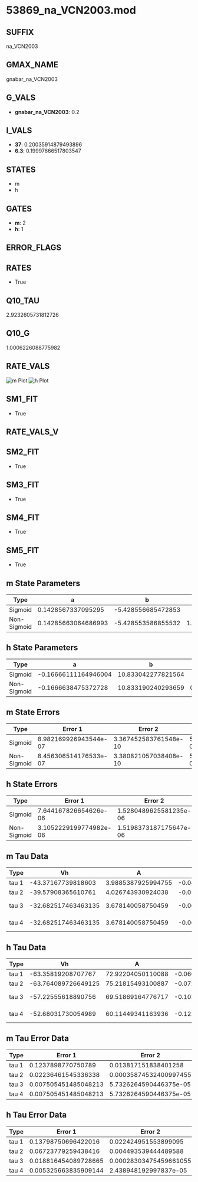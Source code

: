 # 53869_na_VCN2003.mod

## SUFFIX

na_VCN2003

## GMAX_NAME

gnabar_na_VCN2003

## G_VALS

- **gnabar_na_VCN2003**: 0.2

## I_VALS

- **37**: 0.20035914879493896
- **6.3**: 0.19997666517803547

## STATES

- m
- h

## GATES

- **m**: 2
- **h**: 1

## ERROR_FLAGS


## RATES

- True

## Q10_TAU

2.9232605731812726

## Q10_G

1.0006226088775982

## RATE_VALS

![m Plot](/Users/pbozelos/Dropbox/icg-Chai-Panos/supermodels/output_markdown_files/Na/53869_na_VCN2003.mod/images/m.png)
![h Plot](/Users/pbozelos/Dropbox/icg-Chai-Panos/supermodels/output_markdown_files/Na/53869_na_VCN2003.mod/images/h.png)

## SM1_FIT

- True

## RATE_VALS_V

## SM2_FIT

- True

## SM3_FIT

- True

## SM4_FIT

- True

## SM5_FIT

- True

## m State Parameters

| Type | a | b | c | d |
| --- | --- | --- | --- | --- |
| Sigmoid | 0.1428567337095295 | -5.428556685472853 |
| Non-Sigmoid | 0.14285663064686993 | -5.428553586855532 | 1.0000003183364778 | -2.960208497724733e-07 |

## h State Parameters

| Type | a | b | c | d |
| --- | --- | --- | --- | --- |
| Sigmoid | -0.16666111164946004 | 10.833042277821564 |
| Non-Sigmoid | -0.1666638475372728 | 10.833190240293659 | 0.9999895287424277 | -1.9170767111253755e-07 |

## m State Errors

| Type | Error 1 | Error 2 | Error 3 |
| --- | --- | --- | --- |
| Sigmoid | 8.982169926943544e-07 | 3.367452583761548e-10 | 5.313037542656496e-07 |
| Non-Sigmoid | 8.456306514176533e-07 | 3.380821057038408e-10 | 5.001984414396285e-07 |

## h State Errors

| Type | Error 1 | Error 2 | Error 3 |
| --- | --- | --- | --- |
| Sigmoid | 7.644167826654626e-06 | 1.5280489625581235e-06 | 6.612964988641966e-06 |
| Non-Sigmoid | 3.1052229199774982e-06 | 1.5198373187175647e-06 | 2.6863264801875152e-06 |

## m Tau Data

| Type | Vh | A | b1 | b2 | c1 | c2 | d1 | d2 | e1 | e2 |
| --- | --- | --- | --- | --- | --- | --- | --- | --- | --- | --- |
| tau 1 | -43.37167739818603 | 3.9885387925994755 | -0.04154786787921857 | -0.039712279029538056 |
| tau 2 | -39.57908365610761 | 4.026743930924038 | -0.05696333901523879 | 0.0002709234172335037 | -0.04300453619058405 | -0.00016732245574540967 |
| tau 3 | -32.682517463463135 | 3.678140058750459 | -0.06647072798922687 | 0.0004865999463335004 | -9.108916058426105e-07 | -0.026503589216774197 | 0.00011968158969875319 | 1.3188288736534326e-06 |
| tau 4 | -32.682517463463135 | 3.678140058750459 | -0.06647072798922687 | 0.0004865999463335004 | -9.108916058426105e-07 | 0.0 | -0.026503589216774197 | 0.00011968158969875319 | 1.3188288736534326e-06 | 0.0 |

## h Tau Data

| Type | Vh | A | b1 | b2 | c1 | c2 | d1 | d2 | e1 | e2 |
| --- | --- | --- | --- | --- | --- | --- | --- | --- | --- | --- |
| tau 1 | -63.35819208707767 | 72.92204050110088 | -0.06015567013302947 | -0.048308767412668534 |
| tau 2 | -63.764089726649125 | 75.21815493100887 | -0.07288532144470626 | 0.00034525834786729864 | -0.06875359345439075 | -0.0006987879705737706 |
| tau 3 | -57.22555618890756 | 69.51869164776717 | -0.1020100800439215 | 0.0010644499319058041 | -3.474476067087205e-06 | -0.05368337685671139 | -0.0008487051483168577 | -1.0586430851699014e-05 |
| tau 4 | -52.68031730054989 | 60.11449341163936 | -0.12244623699480933 | 0.001894445837241192 | -1.25768248005923e-05 | 3.0218737886189414e-08 | -0.04256424832540991 | -0.0014612491229407188 | -4.788842261149428e-05 | -4.807207623535422e-07 |

## m Tau Error Data

| Type | Error 1 | Error 2 | Error 3 |
| --- | --- | --- | --- |
| tau 1 | 0.1237898770750789 | 0.013817151838401258 | 0.05700444641256257 |
| tau 2 | 0.02236461545336338 | 0.00035874532400997455 | 0.010298762332364233 |
| tau 3 | 0.007505451485048213 | 5.7326264590446375e-05 | 0.0034562123906305394 |
| tau 4 | 0.007505451485048213 | 5.7326264590446375e-05 | 0.0034562123906305394 |

## h Tau Error Data

| Type | Error 1 | Error 2 | Error 3 |
| --- | --- | --- | --- |
| tau 1 | 0.13798750696422016 | 0.022424951553899095 | 0.08918309578189668 |
| tau 2 | 0.06723779259438416 | 0.004493539444489588 | 0.04345664784467146 |
| tau 3 | 0.018816454089728665 | 0.00028303475459661055 | 0.012161315645734963 |
| tau 4 | 0.005325663835909144 | 2.438948192997837e-05 | 0.0034420448519533317 |

